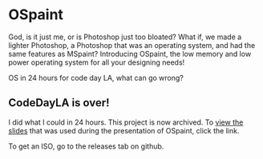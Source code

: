 # OSpaint
God, is it just me, or is Photoshop just too bloated? What if, we made a lighter Photoshop, a Photoshop that was an operating system, and had the same features as MSpaint? Introducing OSpaint, the low memory and low power operating system for all your designing needs!

OS in 24 hours for code day LA, what can go wrong?

## CodeDayLA is over!
I did what I could in 24 hours. This project is now archived. To [view the slides](https://docs.google.com/presentation/d/11xOX1APMgwM_elHtk__LkVEFYYzSV4EBLGOFKmzEq4c/edit?usp=sharing) that was used during the presentation of OSpaint, click the link.

To get an ISO, go to the releases tab on github.
